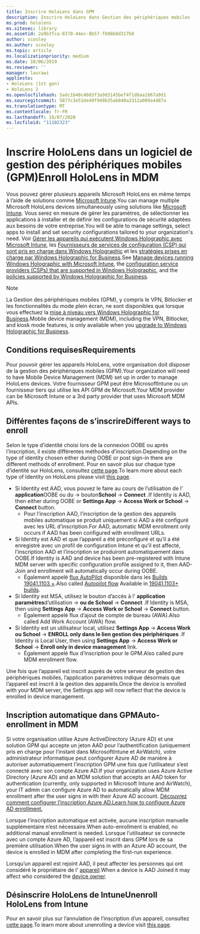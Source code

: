 ```yaml
---
title: Inscrire HoloLens dans GPM
description: Inscrire HoloLens dans Gestion des périphériques mobiles (GPM) pour faciliter la gestion de plusieurs appareils.
ms.prod: hololens
ms.sitesec: library
ms.assetid: 2a9b3fca-8370-44ec-8b57-fb98b8d317b0
author: scooley
ms.author: scooley
ms.topic: article
ms.localizationpriority: medium
ms.date: 10/06/2019
ms.reviewer: ''
manager: laurawi
appliesto:
- HoloLens (1st gen)
- HoloLens 2
ms.openlocfilehash: 5adc1b48c4603f3a9d3145bef4f1d8aa1867a9d1
ms.sourcegitcommit: 5877c3e51de49f949b35ab840a3312a009a4487a
ms.translationtype: MT
ms.contentlocale: fr-FR
ms.lasthandoff: 10/07/2020
ms.locfileid: "11102323"
---
```

# <span data-ttu-id="0ccd2-103">Inscrire HoloLens dans un logiciel de gestion des périphériques mobiles (GPM)</span><span class="sxs-lookup"><span data-stu-id="0ccd2-103">Enroll HoloLens in MDM</span></span>

<span data-ttu-id="0ccd2-104">Vous pouvez gérer plusieurs appareils Microsoft HoloLens en même temps à l’aide de solutions comme [Microsoft Intune](https://docs.microsoft.com/intune/windows-holographic-for-business).</span><span class="sxs-lookup"><span data-stu-id="0ccd2-104">You can manage multiple Microsoft HoloLens devices simultaneously using solutions like [Microsoft Intune](https://docs.microsoft.com/intune/windows-holographic-for-business).</span></span> <span data-ttu-id="0ccd2-105">Vous serez en mesure de gérer les paramètres, de sélectionner les applications à installer et de définir les configurations de sécurité adaptées aux besoins de votre entreprise.</span><span class="sxs-lookup"><span data-stu-id="0ccd2-105">You will be able to manage settings, select apps to install and set security configurations tailored to your organization's need.</span></span> <span data-ttu-id="0ccd2-106">Voir [Gérer les appareils qui exécutent Windows Holographic avec Microsoft Intune](https://docs.microsoft.com/intune/windows-holographic-for-business), les [Fournisseurs de services de configuration (CSP) qui sont pris en charge dans Windows Holographic](https://msdn.microsoft.com/windows/hardware/commercialize/customize/mdm/configuration-service-provider-reference#hololens) et les [stratégies prises en charge par Windows Holographic for Business](https://msdn.microsoft.com/windows/hardware/commercialize/customize/mdm/policy-configuration-service-provider#hololenspolicies).</span><span class="sxs-lookup"><span data-stu-id="0ccd2-106">See [Manage devices running Windows Holographic with Microsoft Intune](https://docs.microsoft.com/intune/windows-holographic-for-business), the [configuration service providers (CSPs) that are supported in Windows Holographic](https://msdn.microsoft.com/windows/hardware/commercialize/customize/mdm/configuration-service-provider-reference#hololens), and the [policies supported by Windows Holographic for Business](https://msdn.microsoft.com/windows/hardware/commercialize/customize/mdm/policy-configuration-service-provider#hololenspolicies).</span></span>

> [!NOTE]
> <span data-ttu-id="0ccd2-107">La Gestion des périphériques mobiles (GPM), y compris le VPN, Bitlocker et les fonctionnalités du mode plein écran, ne sont disponibles que lorsque vous effectuez la [mise à niveau vers Windows Holographic for Business](hololens1-upgrade-enterprise.md).</span><span class="sxs-lookup"><span data-stu-id="0ccd2-107">Mobile device management (MDM), including the VPN, Bitlocker, and kiosk mode features, is only available when you [upgrade to Windows Holographic for Business](hololens1-upgrade-enterprise.md).</span></span>

## <span data-ttu-id="0ccd2-108">Conditions requises</span><span class="sxs-lookup"><span data-stu-id="0ccd2-108">Requirements</span></span>

 <span data-ttu-id="0ccd2-109">Pour pouvoir gérer les appareils HoloLens, votre organisation doit disposer de la gestion des périphériques mobiles (GPM).</span><span class="sxs-lookup"><span data-stu-id="0ccd2-109">Your organization will need to have Mobile Device Management (MDM) set up in order to manage HoloLens devices.</span></span> <span data-ttu-id="0ccd2-110">Votre fournisseur GPM peut être MicrosoftIntune ou un fournisseur tiers qui utilise les API GPM de Microsoft.</span><span class="sxs-lookup"><span data-stu-id="0ccd2-110">Your MDM provider can be Microsoft Intune or a 3rd party provider that uses Microsoft MDM APIs.</span></span>
 
## <span data-ttu-id="0ccd2-111">Différentes façons de s’inscrire</span><span class="sxs-lookup"><span data-stu-id="0ccd2-111">Different ways to enroll</span></span>

<span data-ttu-id="0ccd2-112">Selon le type d’identité choisi lors de la connexion OOBE ou après l’inscription, il existe différentes méthodes d’inscription.</span><span class="sxs-lookup"><span data-stu-id="0ccd2-112">Depending on the type of identity chosen either during OOBE or post sign-in there are different methods of enrollment.</span></span> <span data-ttu-id="0ccd2-113">Pour en savoir plus sur chaque type d’identité sur HoloLens, consultez [cette page](hololens-identity.md).</span><span class="sxs-lookup"><span data-stu-id="0ccd2-113">To learn more about each type of Identity on HoloLens please visit [this page](hololens-identity.md).</span></span>

- <span data-ttu-id="0ccd2-114">Si Identity est AAD, vous pouvez le faire au cours de l’utilisation de l' **application**OOBE ou du  ->  bouton**School**  ->  **Connect** .</span><span class="sxs-lookup"><span data-stu-id="0ccd2-114">If Identity is AAD, then either during OOBE or **Settings App** -> **Access Work or School** -> **Connect** button.</span></span>
    - <span data-ttu-id="0ccd2-115">Pour l’inscription AAD, l’inscription de la gestion des appareils mobiles automatique se produit uniquement si AAD a été configuré avec les URL d’inscription.</span><span class="sxs-lookup"><span data-stu-id="0ccd2-115">For AAD, automatic MDM enrollment only occurs if AAD has been configured with enrollment URLs.</span></span>
- <span data-ttu-id="0ccd2-116">Si Identity est AAD et que l’appareil a été préconfiguré et qu’il a été enregistré avec un profil de configuration Intune et qu’il est affecté, l’inscription AAD et l’inscription se produiront automatiquement dans OOBE.</span><span class="sxs-lookup"><span data-stu-id="0ccd2-116">If Identity is AAD and device has been pre-registered with Intune MDM server with specific configuration profile assigned to it, then AAD-Join and enrollment will automatically occur during OOBE.</span></span>
    - <span data-ttu-id="0ccd2-117">Également appelé [flux AutoPilot](hololens2-autopilot.md) disponible dans les [Builds 19041.1103 +](hololens-release-notes.md#windows-holographic-version-2004).</span><span class="sxs-lookup"><span data-stu-id="0ccd2-117">Also called [Autopilot flow](hololens2-autopilot.md) Available in [19041.1103+ builds](hololens-release-notes.md#windows-holographic-version-2004).</span></span>
- <span data-ttu-id="0ccd2-118">Si Identity est MSA, utilisez le bouton d’accès à l' **application paramètres**d’utilisation  ->  **ou de School**  ->  **Connect** .</span><span class="sxs-lookup"><span data-stu-id="0ccd2-118">If Identity is MSA, then using **Settings App** -> **Access Work or School** -> **Connect** button.</span></span>
    - <span data-ttu-id="0ccd2-119">Également appelé flux d’ajout de compte de bureau (AWA).</span><span class="sxs-lookup"><span data-stu-id="0ccd2-119">Also called Add Work Account (AWA) flow.</span></span>
- <span data-ttu-id="0ccd2-120">Si Identity est un utilisateur local, utilisez **Settings App**  ->  **Access Work ou School**  ->  **ENROLL only dans le lien gestion des périphériques** .</span><span class="sxs-lookup"><span data-stu-id="0ccd2-120">If Identity is Local User, then using **Settings App** -> **Access Work or School** -> **Enroll only in device management** link.</span></span>
    - <span data-ttu-id="0ccd2-121">Également appelé flux d’inscription pour le GPM.</span><span class="sxs-lookup"><span data-stu-id="0ccd2-121">Also called pure MDM enrollment flow.</span></span>

<span data-ttu-id="0ccd2-122">Une fois que l’appareil est inscrit auprès de votre serveur de gestion des périphériques mobiles, l’application paramètres indique désormais que l’appareil est inscrit à la gestion des appareils.</span><span class="sxs-lookup"><span data-stu-id="0ccd2-122">Once the device is enrolled with your MDM server, the Settings app will now reflect that the device is enrolled in device management.</span></span>

## <span data-ttu-id="0ccd2-123">Inscription automatique dans GPM</span><span class="sxs-lookup"><span data-stu-id="0ccd2-123">Auto-enrollment in MDM</span></span>

<span data-ttu-id="0ccd2-124">Si votre organisation utilise Azure ActiveDirectory (Azure AD) et une solution GPM qui accepte un jeton AAD pour l’authentification (uniquement pris en charge pour l’instant dans MicrosoftIntune et AirWatch), votre administrateur informatique peut configurer Azure AD de manière à autoriser automatiquement l’inscription GPM une fois que l’utilisateur s’est connecté avec son compte Azure AD.</span><span class="sxs-lookup"><span data-stu-id="0ccd2-124">If your organization uses Azure Active Directory (Azure AD) and an MDM solution that accepts an AAD token for authentication (currently, only supported in Microsoft Intune and AirWatch), your IT admin can configure Azure AD to automatically allow MDM enrollment after the user signs in with their Azure AD account.</span></span> [<span data-ttu-id="0ccd2-125">Découvrez comment configurer l’inscription Azure AD.</span><span class="sxs-lookup"><span data-stu-id="0ccd2-125">Learn how to configure Azure AD enrollment.</span></span>](https://docs.microsoft.com/mem/intune/enrollment/windows-enroll#enable-windows-10-automatic-enrollment)

<span data-ttu-id="0ccd2-126">Lorsque l’inscription automatique est activée, aucune inscription manuelle supplémentaire n’est nécessaire.</span><span class="sxs-lookup"><span data-stu-id="0ccd2-126">When auto-enrollment is enabled, no additional manual enrollment is needed.</span></span> <span data-ttu-id="0ccd2-127">Lorsque l’utilisateur se connecte avec un compte Azure AD, l’appareil est inscrit dans GPM lors de sa première utilisation.</span><span class="sxs-lookup"><span data-stu-id="0ccd2-127">When the user signs in with an Azure AD account, the device is enrolled in MDM after completing the first-run experience.</span></span>

<span data-ttu-id="0ccd2-128">Lorsqu’un appareil est rejoint AAD, il peut affecter les personnes qui ont considéré le propriétaire de l' [appareil](security-adminless-os.md#device-owner).</span><span class="sxs-lookup"><span data-stu-id="0ccd2-128">When a device is AAD Joined it may affect who considered the [device owner](security-adminless-os.md#device-owner).</span></span>

## <span data-ttu-id="0ccd2-129">Désinscrire HoloLens de Intune</span><span class="sxs-lookup"><span data-stu-id="0ccd2-129">Unenroll HoloLens from Intune</span></span>

<span data-ttu-id="0ccd2-130">Pour en savoir plus sur l’annulation de l’inscription d’un appareil, consultez [cette page](https://docs.microsoft.com/windows/client-management/mdm/disconnecting-from-mdm-unenrollment).</span><span class="sxs-lookup"><span data-stu-id="0ccd2-130">To learn more about unenrolling a device visit [this page](https://docs.microsoft.com/windows/client-management/mdm/disconnecting-from-mdm-unenrollment).</span></span> 
